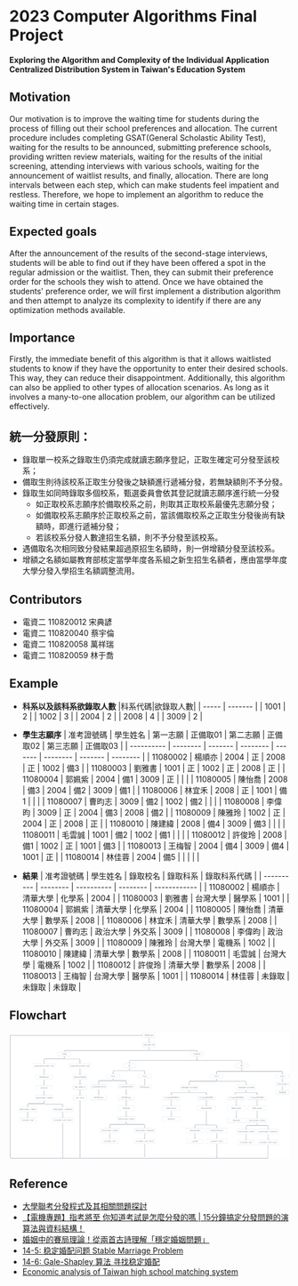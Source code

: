 # 2023 Computer Algorithms Final Project
**Exploring the Algorithm and Complexity of the Individual Application Centralized Distribution System in Taiwan's Education System**

## Motivation
Our motivation is to improve the waiting time for students during the process of filling out their school preferences and allocation. The current procedure includes completing GSAT(General Scholastic Ability Test), waiting for the results to be announced, submitting preference schools, providing written review materials, waiting for the results of the initial screening, attending interviews with various schools, waiting for the announcement of waitlist results, and finally, allocation. There are long intervals between each step, which can make students feel impatient and restless. Therefore, we hope to implement an algorithm to reduce the waiting time in certain stages.
## Expected goals
After the announcement of the results of the second-stage interviews, students will be able to find out if they have been offered a spot in the regular admission or the waitlist. Then, they can submit their preference order for the schools they wish to attend. Once we have obtained the students' preference order, we will first implement a distribution algorithm and then attempt to analyze its complexity to identify if there are any optimization methods available.
## Importance
Firstly, the immediate benefit of this algorithm is that it allows waitlisted students to know if they have the opportunity to enter their desired schools. This way, they can reduce their disappointment. Additionally, this algorithm can also be applied to other types of allocation scenarios. As long as it involves a many-to-one allocation problem, our algorithm can be utilized effectively.

## 統一分發原則：
- 錄取單一校系之錄取生仍須完成就讀志願序登記，正取生確定可分發至該校系；
- 備取生則待該校系正取生分發後之缺額進行遞補分發，若無缺額則不予分發。
- 錄取生如同時錄取多個校系，甄選委員會依其登記就讀志願序進行統一分發
    - 如正取校系志願序於備取校系之前，則取其正取校系最優先志願分發；
    - 如備取校系志願序於正取校系之前，當該備取校系之正取生分發後尚有缺額時，即進行遞補分發；
    - 若該校系分發人數達招生名額，則不予分發至該校系。
- 遇備取名次相同致分發結果超過原招生名額時，則一併增額分發至該校系。
- 增額之名額如屬教育部核定當學年度各系組之新生招生名額者，應由當學年度大學分發入學招生名額調整流用。

## Contributors
- 電資二 110820012 宋典諺
- 電資二 110820040 蔡宇倫
- 電資二 110820058 萬祥瑞
- 電資二 110820059 林于喬

## Example
- **科系以及該科系欲錄取人數**
    |科系代碼|欲錄取人數|
    | ----- | ------- |
    | 1001  | 2       |
    | 1002  | 3       |
    | 2004  | 2       |
    | 2008  | 4       |
    | 3009  | 2       |
- **學生志願序**
    | 准考證號碼 | 學生姓名 | 第一志願 | 正備取01 | 第二志願 | 正備取02 | 第三志願 | 正備取03 |
    | ---------- | -------- | ------- | -------- | ------- | -------- | ------- | -------- |
    | 11080002   | 楊順亦   | 2004    | 正       | 2008    | 正       | 1002    | 備3     |
    | 11080003   | 劉雅書   | 1001    | 正       | 1002    | 正       | 2008    | 正      |
    | 11080004   | 郭姵紫   | 2004    | 備1      | 3009    | 正       |         |         |
    | 11080005   | 陳怡喬   | 2008    | 備3      | 2004    | 備2      | 3009    | 備1     |
    | 11080006   | 林宜禾   | 2008    | 正       | 1001    | 備1      |         |         |
    | 11080007   | 曹昀志   | 3009    | 備2      | 1002    | 備2      |         |         |
    | 11080008   | 李偉昀   | 3009    | 正       | 2004    | 備3      | 2008    | 備2     |
    | 11080009   | 陳雅玲   | 1002    | 正       | 2004    | 正       | 2008    | 正      |
    | 11080010   | 陳建緯   | 2008    | 備4      | 3009    | 備3      |         |         |
    | 11080011   | 毛雲誠   | 1001    | 備2      | 1002    | 備1      |         |         |
    | 11080012   | 許俊玲   | 2008    | 備1      | 1002    | 正       | 1001    | 備3     |
    | 11080013   | 王梅智   | 2004    | 備4      | 3009    | 備4      | 1001    | 正      |
    | 11080014   | 林佳蓉   | 2004    | 備5      |         |          |         |         |

- **結果**
    | 准考證號碼 | 學生姓名 | 錄取校名   | 錄取科系 | 錄取科系代碼 |
    | ---------- | -------- | ---------- | -------- | ------------ |
    | 11080002   | 楊順亦   | 清華大學   | 化學系   | 2004         |
    | 11080003   | 劉雅書   | 台灣大學   | 醫學系   | 1001         |
    | 11080004   | 郭姵紫   | 清華大學   | 化學系   | 2004         |
    | 11080005   | 陳怡喬   | 清華大學   | 數學系   | 2008         |
    | 11080006   | 林宜禾   | 清華大學   | 數學系   | 2008         |
    | 11080007   | 曹昀志   | 政治大學   | 外交系   | 3009         |
    | 11080008   | 李偉昀   | 政治大學   | 外交系   | 3009         |
    | 11080009   | 陳雅玲   | 台灣大學   | 電機系   | 1002         |
    | 11080010   | 陳建緯   | 清華大學   | 數學系   | 2008         |
    | 11080011   | 毛雲誠   | 台灣大學   | 電機系   | 1002         |
    | 11080012   | 許俊玲   | 清華大學   | 數學系   | 2008         |
    | 11080013   | 王梅智   | 台灣大學   | 醫學系   | 1001         |
    | 11080014   | 林佳蓉   | 未錄取     | 未錄取   | 未錄取       |

## Flowchart
![Flowchart](https://raw.githubusercontent.com/CalvinWan0101/Algorithm-Project/main/Algorithm/Flowchart2.png)

## Reference
- [大學聯考分發程式及其相關問題探討](http://ip194097.ntcu.edu.tw/ungian/Chokphin/Hoagu/hunhoat/hunhoat.htm)
- [【電機專題】指考將至 你知道考試是怎麼分發的嗎 | 15分鐘搞定分發問題的演算法與資料結構！](https://youtu.be/Ss4w4jghqXc)
- [婚姻中的賽局理論！從兩首古詩理解「穩定婚姻問題」](https://pansci.asia/archives/330654)
- [14-5: 稳定婚配问题 Stable Marriage Problem](https://www.bilibili.com/video/BV1V44y167n3/?spm_id_from=333.788&vd_source=434422c653cb22ae533f5fa626e984c1)
- [14-6: Gale-Shapley 算法 寻找稳定婚配](https://www.bilibili.com/video/BV1uq4y177Hc/?spm_id_from=333.788&vd_source=434422c653cb22ae533f5fa626e984c1)
- [Economic analysis of Taiwan high school matching system](http://etd.lib.nsysu.edu.tw/ETD-db/ETD-search-c/view_etd?URN=etd-0530116-005800)